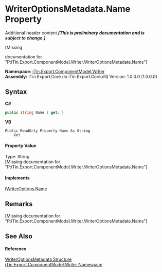 # WriterOptionsMetadata.Name Property 
Additional header content _**\[This is preliminary documentation and is subject to change.\]**_

\[Missing <summary> documentation for "P:iTin.Export.ComponentModel.Writer.WriterOptionsMetadata.Name"\]

**Namespace:**&nbsp;<a href="37973b78-6b66-1218-9d7d-14680ab2aeda">iTin.Export.ComponentModel.Writer</a><br />**Assembly:**&nbsp;iTin.Export.Core (in iTin.Export.Core.dll) Version: 1.0.0.0 (1.0.0.0)

## Syntax

**C#**<br />
``` C#
public string Name { get; }
```

**VB**<br />
``` VB
Public ReadOnly Property Name As String
	Get
```


#### Property Value
Type: String<br />\[Missing <value> documentation for "P:iTin.Export.ComponentModel.Writer.WriterOptionsMetadata.Name"\]

#### Implements
<a href="fbf3260d-2612-5066-f6c5-41eae2321995">IWriterOptions.Name</a><br />

## Remarks
\[Missing <remarks> documentation for "P:iTin.Export.ComponentModel.Writer.WriterOptionsMetadata.Name"\]

## See Also


#### Reference
<a href="b24b9473-149a-afa2-64da-5ce5062b5695">WriterOptionsMetadata Structure</a><br /><a href="37973b78-6b66-1218-9d7d-14680ab2aeda">iTin.Export.ComponentModel.Writer Namespace</a><br />